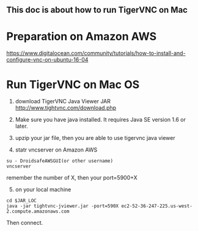  ## This doc is about how to run TigerVNC on Mac
 
# Preparation on Amazon AWS
https://www.digitalocean.com/community/tutorials/how-to-install-and-configure-vnc-on-ubuntu-16-04

# Run TigerVNC on Mac OS
1. download TigerVNC Java Viewer JAR 
 http://www.tightvnc.com/download.php
 
2. Make sure you have java installed. It requires Java SE version 1.6 or later.
 
3. upzip your jar file, then you are able to use tigervnc java viewer
 
4. statr vncserver on Amazon AWS
  ```
  su - DroidsafeAWSGUI(or other username)
  vncserver
  ```
  remember the number of X, then your port=5900+X
  
5. on your local machine
 ```
 cd $JAR_LOC
 java -jar tightvnc-jviewer.jar -port=590X ec2-52-36-247-225.us-west-2.compute.amazonaws.com
 ```
 Then connect.
